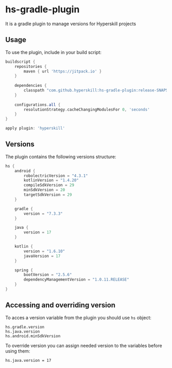 # hs-gradle-plugin

It is a gradle plugin to manage versions for Hyperskill projects

## Usage

To use the plugin, include in your build script:

```gradle
buildscript {
    repositories {
        maven { url 'https://jitpack.io' }
    }
    
    dependencies {
        classpath "com.github.hyperskill:hs-gradle-plugin:release-SNAPSHOT"
    }
    
    configurations.all {
        resolutionStrategy.cacheChangingModulesFor 0, 'seconds'
    }
}

apply plugin: 'hyperskill'
```

## Versions

The plugin contains the following versions structure:

```gradle
hs {
    android {
        robolectricVersion = "4.3.1"
        kotlinVersion = "1.4.20"
        compileSdkVersion = 29
        minSdkVersion = 20
        targetSdkVersion = 29
    }

    gradle {
        version = "7.3.3"
    }

    java {
        version = 17
    }

    kotlin {
        version = "1.6.10"
        javaVersion = 17
    }

    spring {
        bootVersion = "2.5.6"
        dependencyManagementVersion = "1.0.11.RELEASE"
    }
}
```

## Accessing and overriding version

To acces a version variable from the plugin you should use `hs` object:

```
hs.gradle.version
hs.java.version
hs.android.minSdkVersion
```

To override version you can assign needed version to the variables before using them:

```
hs.java.version = 17
```
